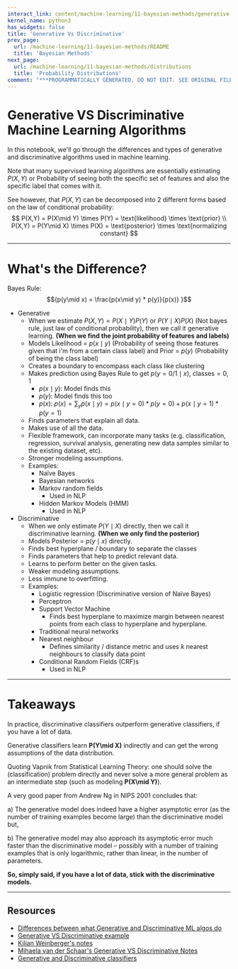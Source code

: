 ```yaml
---
interact_link: content/machine-learning/11-bayesian-methods/generative-vs-discriminative.ipynb
kernel_name: python3
has_widgets: false
title: 'Generative Vs Discriminative'
prev_page:
  url: /machine-learning/11-bayesian-methods/README
  title: 'Bayesian Methods'
next_page:
  url: /machine-learning/11-bayesian-methods/distributions
  title: 'Probability Distributions'
comment: "***PROGRAMMATICALLY GENERATED, DO NOT EDIT. SEE ORIGINAL FILES IN /content***"
---
```



# Generative VS Discriminative Machine Learning Algorithms

In this notebook, we'll go through the differences and types of generative and discriminative algorithms used in machine learning.

Note that many supervised learning algorithms are essentially estimating $P(X,Y)$ or Probability of seeing both the specific set of features and also the specific label that comes with it.

See however, that $P(X,Y)$ can be decomposed into 2 different forms based on the law of conditional probability:
$$
P(X,Y) = P(X\mid Y) \times P(Y) = \text{likelihood} \times \text{prior} \\
P(X,Y) = P(Y\mid X) \times P(X) = \text{posterior} \times \text{normalizing constant}
$$



---
# What's the Difference?

Bayes Rule: $${p(y\mid x) = \frac{p(x\mid y) * p(y)}{p(x)} }$$

- Generative
    - When we estimate $P(X,Y)=P(X\mid Y)P(Y)$ or $P(Y\mid X)P(X)$ (Not bayes rule, just law of conditional probability), then we call it generative learning. **(When we find the joint probability of features and labels)**
    - Models Likelihood = ${p(x\mid y)}$ (Probability of seeing those features given that i'm from a certain class label) and Prior = ${p(y)}$ (Probability of being the class label)
    - Creates a boundary to encompass each class like clustering
    - Makes prediction using Bayes Rule to get ${p(y=0/1\mid x)}$, ${\text{classes}=0, 1}$
        - ${p(x\mid y)}$: Model finds this
        - ${p(y)}$: Model finds this too
        - ${p(x)}$: ${p(x)} = {\sum}_{y} {p(x\mid y)} = {p(x\mid y=0)*p(y=0)} + {p(x\mid y=1)*p(y=1)}$
    - Finds parameters that explain all data.
    - Makes use of all the data.
    - Flexible framework, can incorporate many tasks (e.g. classification, regression, survival analysis, generating new data samples similar to the existing dataset, etc).
    - Stronger modeling assumptions.
    - Examples:
        - Naïve Bayes
        - Bayesian networks
        - Markov random fields
            - Used in NLP
        - Hidden Markov Models (HMM)
            - Used in NLP
- Discriminative
    - When we only estimate $P(Y\mid X)$ directly, then we call it discriminative learning. **(When we only find the posterior)**
    - Models Posterior = ${p(y\mid x)}$ directly.
    - Finds best hyperplane / boundary to separate the classes
    - Finds parameters that help to predict relevant data.
    - Learns to perform better on the given tasks.
    - Weaker modeling assumptions.
    - Less immune to overfitting.
    - Examples:
        - Logistic regression (Discriminative version of Naïve Bayes)
        - Perceptron
        - Support Vector Machine
            - Finds best hyperplane to maximize margin between nearest points from each class to hyperplane and hyperplane.
        - Traditional neural networks
        - Nearest neighbour
            - Defines similarity / distance metric and uses ${k}$ nearest neighbours to classify data point
        - Conditional Random Fields (CRF)s
            - Used in NLP



---
# Takeaways

In practice, discriminative classifiers outperform generative classifiers, if you have a lot of data.

Generative classifiers learn **P(Y\mid X)** indirectly and can get the wrong assumptions of the data distribution. 

Quoting Vapnik from Statistical Learning Theory:
one should solve the (classification) problem directly and never solve a more general problem as an intermediate step (such as modeling **P(X\mid Y)**).

A very good paper from Andrew Ng in NIPS 2001 concludes that:

a) The generative model does indeed have a higher asymptotic error (as the number of training examples become large) than the discriminative model but,

b) The generative model may also approach its asymptotic error much faster than the discriminative model – possibly with a number of training examples that is only logarithmic, rather than linear, in the number of parameters.

**So, simply said, if you have a lot of data, stick with the discriminative models.**



---
## Resources
- [Differences between what Generative and Discriminative ML algos do](https://www.youtube.com/watch?v=z5UQyCESW64)
- [Generative VS Discriminative example](https://medium.com/@mlengineer/generative-and-discriminative-models-af5637a66a3)
- [Kilian Weinberger's notes](http://www.cs.cornell.edu/courses/cs4780/2018fa/lectures/lecturenote04.html)
- [Mihaela van der Schaar's Generative VS Discriminative Notes](http://www.stats.ox.ac.uk/~flaxman/HT17_lecture5.pdf)
- [Generative and Discriminative classifiers](http://www.chioka.in/explain-to-me-generative-classifiers-vs-discriminative-classifiers/)

